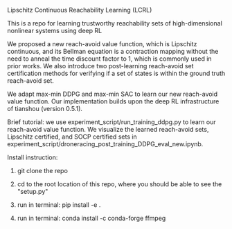 Lipschitz Continuous Reachability Learning (LCRL)

This is a repo for learning trustworthy reachability sets of high-dimensional nonlinear systems using deep RL

We proposed a new reach-avoid value function, which is Lipschitz continuous, and its Bellman equation is a contraction mapping without the need to anneal the time discount factor to 1, which is commonly used in prior works. We also introduce two post-learning reach-avoid set certification methods for verifying if a set of states is within the ground truth reach-avoid set.

We adapt max-min DDPG and max-min SAC to learn our new reach-avoid value function. Our implementation builds upon the deep RL infrastructure of tianshou (version 0.5.1).  

Brief tutorial: we use experiment_script/run_training_ddpg.py to learn our reach-avoid value function. We visualize the learned reach-avoid sets, Lipschitz certified, and SOCP certified sets in experiment_script/droneracing_post_training_DDPG_eval_new.ipynb. 


Install instruction:

1. git clone the repo

2. cd to the root location of this repo, where you should be able to see the "setup.py"

3. run in terminal: pip install -e .

4. run in terminal: conda install -c conda-forge ffmpeg

